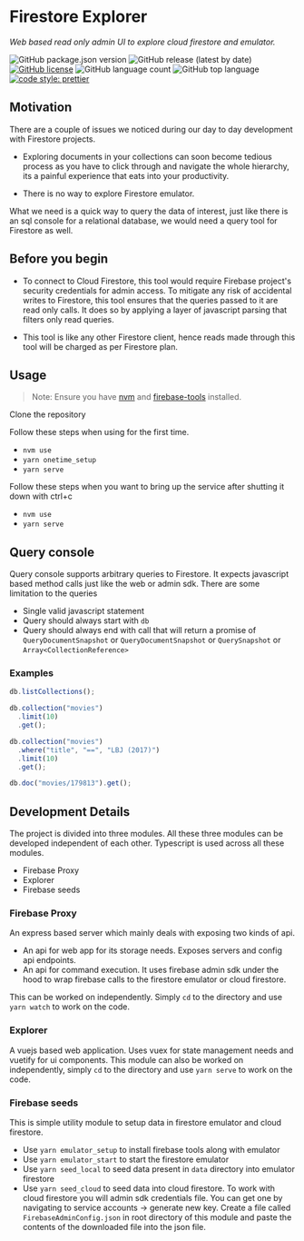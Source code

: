 # Firestore Explorer

_Web based read only admin UI to explore cloud firestore and emulator._

![GitHub package.json version](https://img.shields.io/github/package-json/v/ablehq/firestore-explorer)
![GitHub release (latest by date)](https://img.shields.io/github/v/release/ablehq/firestore-explorer)
[![GitHub license](https://img.shields.io/github/license/ablehq/firestore-explorer)](https://github.com/ablehq/firestore-explorer/blob/master/LICENSE.md)
![GitHub language count](https://img.shields.io/github/languages/count/ablehq/firestore-explorer)
![GitHub top language](https://img.shields.io/github/languages/top/ablehq/firestore-explorer)
[![code style: prettier](https://img.shields.io/badge/code_style-prettier-ff69b4.svg)](https://github.com/prettier/prettier)

## Motivation

There are a couple of issues we noticed during our day to day development with Firestore projects.

- Exploring documents in your collections can soon become tedious process as you have to click through and navigate the whole hierarchy, its a painful experience that eats into your productivity.
  
- There is no way to explore Firestore emulator.

What we need is a quick way to query the data of interest, just like there is an sql console for a relational database, we would need a query tool for Firestore as well.

## Before you begin

- To connect to Cloud Firestore, this tool would require Firebase project's security credentials for admin access. To mitigate any risk of accidental writes to Firestore, this tool ensures that the queries passed to it are read only calls. It does so by applying a layer of javascript parsing that filters only read queries.
  
- This tool is like any other Firestore client, hence reads made through this tool will be charged as per Firestore plan.

## Usage

> Note: Ensure you have [nvm](https://github.com/nvm-sh/nvm) and [firebase-tools](https://github.com/firebase/firebase-tools) installed. 

Clone the repository

Follow these steps when using for the first time.

- `nvm use`
- `yarn onetime_setup`
- `yarn serve`

Follow these steps when you want to bring up the service after shutting it down with ctrl+c

- `nvm use`
- `yarn serve`

## Query console

Query console supports arbitrary queries to Firestore. It expects javascript based method calls just like the web or admin sdk. There are some limitation to the queries

- Single valid javascript statement
- Query should always start with `db`
- Query should always end with call that will return a promise of `QueryDocumentSnapshot` or `QueryDocumentSnapshot` or `QuerySnapshot` or `Array<CollectionReference>`

### Examples

```javascript
db.listCollections();
```

```javascript
db.collection("movies")
  .limit(10)
  .get();
```

```javascript
db.collection("movies")
  .where("title", "==", "LBJ (2017)")
  .limit(10)
  .get();
```

```javascript
db.doc("movies/179813").get();
```

## Development Details

The project is divided into three modules. All these three modules can be developed independent of each other. Typescript is used across all these modules.

- Firebase Proxy
- Explorer
- Firebase seeds

### Firebase Proxy

An express based server which mainly deals with exposing two kinds of api.

- An api for web app for its storage needs. Exposes servers and config api endpoints.
- An api for command execution. It uses firebase admin sdk under the hood to wrap firebase calls to the firestore emulator or cloud firestore.

This can be worked on independently. Simply `cd` to the directory and use `yarn watch` to work on the code.

### Explorer

A vuejs based web application. Uses vuex for state management needs and vuetify for ui components. This module can also be worked on independently, simply `cd` to the directory and use `yarn serve` to work on the code.

### Firebase seeds

This is simple utility module to setup data in firestore emulator and cloud firestore.

- Use `yarn emulator_setup` to install firebase tools along with emulator
- Use `yarn emulator_start` to start the firestore emulator
- Use `yarn seed_local` to seed data present in `data` directory into emulator firestore
- Use `yarn seed_cloud` to seed data into cloud firestore. To work with cloud firestore you will admin sdk credentials file. You can get one by navigating to service accounts -> generate new key. Create a file called `FirebaseAdminConfig.json` in root directory of this module and paste the contents of the downloaded file into the json file.
